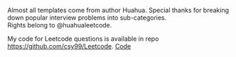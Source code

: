 Almost all templates come from author Huahua. Special thanks for breaking down 
popular interview problems into sub-categories.   
Rights belong to @huahualeetcode.  

My code for Leetcode questions is available in repo https://github.com/csy99/Leetcode. 
[Code](https://github.com/csy99/Leetcode)